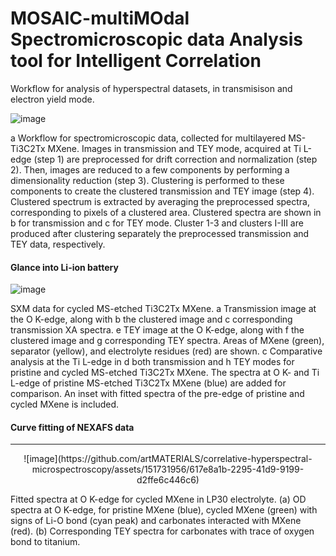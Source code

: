 # MOSAIC-multiMOdal Spectromicroscopic data Analysis tool for Intelligent Correlation
Workflow for analysis of hyperspectral datasets, in transmisison and electron yield mode.

![image](https://github.com/artMATERIALS/correlative-hyperspectral-microspectroscopy/assets/151731956/d035174f-f9cb-4ee5-8c8a-a74ef11abfa9)

a Workflow for spectromicroscopic data, collected for multilayered MS-Ti3C2Tx MXene. Images in transmission and TEY mode, acquired at Ti L-edge (step 1) are preprocessed for drift correction and normalization (step 2). Then, images are reduced to a few components by performing a dimensionality reduction (step 3). Clustering is performed to these components to create the clustered transmission and TEY image (step 4). Clustered spectrum is extracted by averaging the preprocessed spectra, corresponding to pixels of a clustered area. Clustered spectra are shown in b for transmission and c for TEY mode. Cluster 1-3 and clusters I-III are produced after clustering separately the preprocessed transmission and TEY data, respectively. 

#### Glance into Li-ion battery

![image](https://github.com/artMATERIALS/correlative-hyperspectral-microspectroscopy/assets/151731956/f97cf323-5997-4d7b-9139-a32d9a921f9c)

SXM data for cycled MS-etched Ti3C2Tx MXene. a Transmission image at the O K-edge, along with b the clustered image and c corresponding transmission XA spectra. e TEY image at the O K-edge, along with f the clustered image and g corresponding TEY spectra. Areas of MXene (green), separator (yellow), and electrolyte residues (red) are shown. c Comparative analysis at the Ti L-edge in d both transmission and h TEY modes for pristine and cycled MS-etched Ti3C2Tx MXene. The spectra at O K- and Ti L-edge of pristine MS-etched Ti3C2Tx MXene (blue) are added for comparison. An inset with fitted spectra of the pre-edge of pristine and cycled MXene is included. 

#### Curve fitting of NEXAFS data
<hr>
<p align="center">
![image](https://github.com/artMATERIALS/correlative-hyperspectral-microspectroscopy/assets/151731956/617e8a1b-2295-41d9-9199-d2ffe6c446c6)
</p>
Fitted spectra at O K-edge for cycled MXene in LP30 electrolyte. (a) OD spectra at O K-edge, for pristine MXene (blue), cycled MXene (green) with signs of Li-O bond (cyan peak) and carbonates interacted with MXene (red). (b) Corresponding TEY spectra for carbonates with trace of oxygen bond to titanium.
